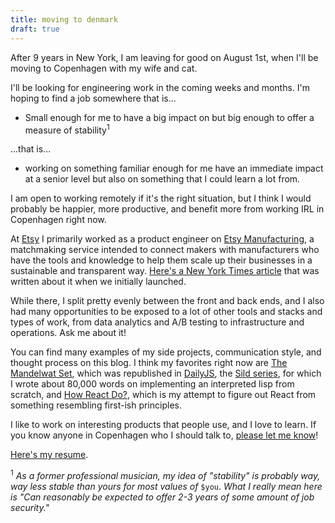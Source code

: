 ```yaml
---
title: moving to denmark
draft: true
---
```


After 9 years in New York, I am leaving for good on August 1st, when I'll be
moving to Copenhagen with my wife and cat.

I'll be looking for engineering work in the coming weeks and months. I'm hoping
to find a job somewhere that is...

- Small enough for me to have a big impact on but big enough to offer a measure
of stability<sup>1</sup>

...that is...

- working on something familiar enough for me have an immediate impact at a
  senior level but also on something that I could learn a lot from.

I am open to working remotely if it's the right situation, but I think I would
probably be happier, more productive, and benefit more from working IRL in
Copenhagen right now.

At [Etsy](https://www.etsy.com/) I primarily worked as a product engineer on
[Etsy Manufacturing](https://www.etsy.com/manufacturing), a matchmaking service
intended to connect makers with manufacturers who have the tools and knowledge
to help them scale up their businesses in a sustainable and transparent way.
[Here's a New York Times
article](https://www.nytimes.com/2015/09/14/business/etsy-welcomes-manufacturers-to-artisanal-fold.html)
that was written about it when we initially launched.

While there, I split pretty evenly between the front and back ends, and
I also had many opportunities to be exposed to a lot of other tools and stacks
and types of work, from data analytics and A/B testing to infrastructure and
operations.  Ask me about it!

You can find many examples of my side projects, communication style, and
thought process on this blog. I think my favorites right now are [The Mandelwat
Set](/the-mandelwat-set/), which was republished in
[DailyJS](https://medium.com/dailyjs/the-mandelwat-set-c3037204bf83), the [Sild
series](/sild-is-a-list/), for which I wrote about 80,000 words on implementing an
interpreted lisp from scratch, and [How React Do?](/how-react-do/), which is my
attempt to figure out React from something resembling first-ish principles.

I like to work on interesting products that people use, and I love to learn. If
you know anyone in Copenhagen who I should talk to, [please let me know](mailto:jeffowler@gmail.com)!

[Here's my resume](/resume.pdf).

<sup>1</sup> _As a former professional musician, my idea of "stability" is
probably way, way less stable than yours for most values of_ `$you`. _What I really
mean here is "Can reasonably be expected to offer 2-3 years of some amount of
job security."_
